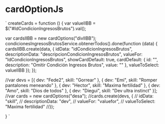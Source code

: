 # cardOptionJs
`
createCards = function () {
  var valueIIBB = $("#IdCondicionIngresosBrutos").val();

  var cardsIIBB = new cardOptions("divIIBB");
  condicionesIngresosBrutosService.obtenerTodos().done(function (data) {
      cardsIIBB.create(data, {
          idData: "idCondicionIngresosBrutos",
          descriptionData: "descripcionCondicionIngresosBrutos",
          valueFor: "IdCondicionIngresosBrutos",
          showCardDefault: true,
          cardDefault: {
              id: "",
              description: "Omitir Condición Ingresos Brutos",
              value: ""
          },
          valueToSelect: valueIIBB
      });
  });

  //var devs = [{ dev: "Fede2", skill: "Gorrear" }, { dev: "Emi", skill: "Romper pantalones meneando" }, { dev: "Hector", skill: "Maxima fertilidad" }, { dev: "Amo", skill: "Dios de todos" }, { dev: "Diegui", skill: "Dev ultra instinct" }];
  //var cards = new cardOptions("desa");
  //cards.create(devs, {
  //    idData: "skill",
  //    descriptionData: "dev",
  //    valueFor: "valuefor",
  //    valueToSelect: "Maxima fertilidad"
  //});

}
`
